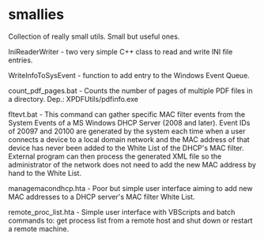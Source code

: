 # smallies
Collection of really small utils. Small but useful ones.

IniReaderWriter - two very simple C++ class to read and write INI file entries.

WriteInfoToSysEvent - function to add entry to the Windows Event Queue.

count_pdf_pages.bat - Counts the number of pages of multiple PDF files in a directory. Dep.: XPDFUtils/pdfinfo.exe

fltevt.bat - This command can gather specific MAC filter events from the System Events of a MS Windows DHCP Server (2008 and later). Event IDs of 20097 and 20100 are generated by the system each time when a user connects a device to a local domain network and the MAC address of that device has never been added to the White List of the DHCP's MAC filter. External program can then process the generated XML file so the administrator of the network does not need to add the new MAC address by hand to the White List.

managemacondhcp.hta - Poor but simple user interface aiming to add new MAC addresses to a DHCP server's MAC filter White List.

remote_proc_list.hta - Simple user interface with VBScripts and batch commands to: get process list from a remote host and shut down or restart a remote machine.
